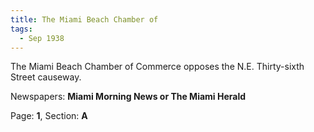 ```yaml
---  
title: The Miami Beach Chamber of  
tags:  
  - Sep 1938  
---  
```

  
The Miami Beach Chamber of Commerce opposes the N.E. Thirty-sixth Street causeway.  
  
Newspapers: **Miami Morning News or The Miami Herald**  
  
Page: **1**, Section: **A** 
